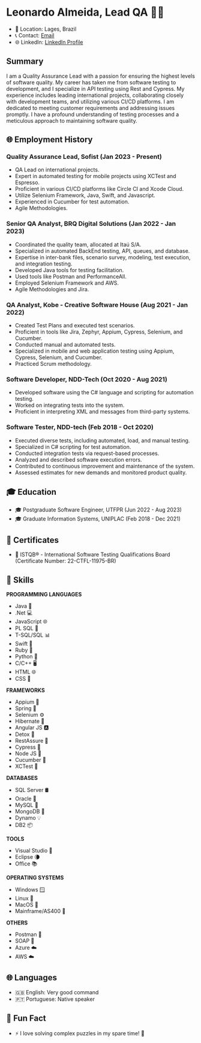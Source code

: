 # Leonardo Almeida, Lead QA 👨‍💻


- 📍 Location: Lages, Brazil
- 📞 Contact: [Email](mailto:almeidaleo1995@gmail.com)
- 🌐 LinkedIn: [LinkedIn Profile](https://www.linkedin.com/in/leonardo-almeida19/)

## Summary

I am a Quality Assurance Lead with a passion for ensuring the highest levels of software quality. My career has taken me from software testing to development, and I specialize in API testing using Rest and Cypress. My experience includes leading international projects, collaborating closely with development teams, and utilizing various CI/CD platforms. I am dedicated to meeting customer requirements and addressing issues promptly. I have a profound understanding of testing processes and a meticulous approach to maintaining software quality.

## 🌐 Employment History

### Quality Assurance Lead, Sofist (Jan 2023 - Present)

- QA Lead on international projects.
- Expert in automated testing for mobile projects using XCTest and Espresso.
- Proficient in various CI/CD platforms like Circle CI and Xcode Cloud.
- Utilize Selenium Framework, Java, Swift, and Javascript.
- Experienced in Cucumber for test automation.
- Agile Methodologies.

### Senior QA Analyst, BRQ Digital Solutions (Jan 2022 - Jan 2023)

- Coordinated the quality team, allocated at Itaú S/A.
- Specialized in automated BackEnd testing, API, queues, and database.
- Expertise in inter-bank files, scenario survey, modeling, test execution, and integration testing.
- Developed Java tools for testing facilitation.
- Used tools like Postman and PerformanceAll.
- Employed Selenium Framework and AWS.
- Agile Methodologies and Jira.

### QA Analyst, Kobe - Creative Software House (Aug 2021 - Jan 2022)

- Created Test Plans and executed test scenarios.
- Proficient in tools like Jira, Zephyr, Appium, Cypress, Selenium, and Cucumber.
- Conducted manual and automated tests.
- Specialized in mobile and web application testing using Appium, Cypress, Selenium, and Cucumber.
- Practiced Scrum methodology.

### Software Developer, NDD-Tech (Oct 2020 - Aug 2021)

- Developed software using the C# language and scripting for automation testing.
- Worked on integrating tests into the system.
- Proficient in interpreting XML and messages from third-party systems.

### Software Tester, NDD-tech (Feb 2018 - Oct 2020)

- Executed diverse tests, including automated, load, and manual testing.
- Specialized in C# scripting for test automation.
- Conducted integration tests via request-based processes.
- Analyzed and described software execution errors.
- Contributed to continuous improvement and maintenance of the system.
- Assessed estimates for new demands and monitored product quality.

## 🎓 Education

- 🎓 Postgraduate Software Engineer, UTFPR (Jun 2022 - Aug 2023)
- 🎓 Graduate Information Systems, UNIPLAC (Feb 2018 - Dec 2021)

## 📜 Certificates

- 📜 ISTQB® - International Software Testing Qualifications Board (Certificate Number: 22-CTFL-11975-BR)

## 💼 Skills

**PROGRAMMING LANGUAGES**
- Java 🚀
- .Net 💻
- JavaScript 🌐
- PL SQL 📄
- T-SQL/SQL 📊
- Swift 🚗
- Ruby 💎
- Python 🐍
- C/C++ 🖥️
- HTML 🌐
- CSS 🎨

**FRAMEWORKS**
- Appium 📱
- Spring 🌸
- Selenium ⚙️
- Hibernate 🏰
- Angular JS 🅰️
- Detox 🧪
- RestAssure 🔗
- Cypress 🌲
- Node JS 🐢
- Cucumber 🥒
- XCTest 📲

**DATABASES**
- SQL Server 🛢️
- Oracle 🏺
- MySQL 🐬
- MongoDB 🍃
- Dynamo 💡
- DB2 📦

**TOOLS**
- Visual Studio 💼
- Eclipse 🌘
- Office 📚

**OPERATING SYSTEMS**
- Windows 🪟
- Linux 🐧
- MacOS 🍏
- Mainframe/AS400 🏢

**OTHERS**
- Postman 📮
- SOAP 🛁
- Azure ☁️
- AWS ☁️


## 🌐 Languages

- 🇬🇧 English: Very good command
- 🇵🇹 Portuguese: Native speaker

## 🌟 Fun Fact

- ⚡ I love solving complex puzzles in my spare time! 🧩

